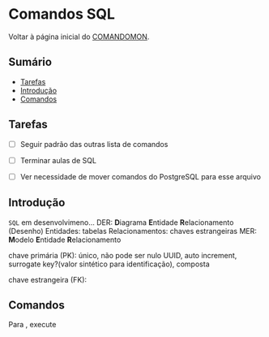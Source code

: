# Comandos SQL

Voltar à página inicial do [COMANDOMON](README.md).



## Sumário

- [Tarefas](#Tarefas)
- [Introdução](#Introdução)
- [Comandos](#Comandos)



## Tarefas

- [ ] Seguir padrão das outras lista de comandos
- [ ] Terminar aulas de SQL
- [ ] Ver necessidade de mover comandos do PostgreSQL para esse arquivo



## Introdução

`SQL` em desenvolvimeno...
DER: **D**iagrama **E**ntidade **R**elacionamento (Desenho)
    Entidades: tabelas
    Relacionamentos: chaves estrangeiras
MER: **M**odelo **E**ntidade **R**elacionamento

chave primária (PK): único, não pode ser nulo
    UUID, auto increment, surrogate key?(valor sintético para identificação), composta

chave estrangeira (FK): 



## Comandos

Para , execute
```

```
